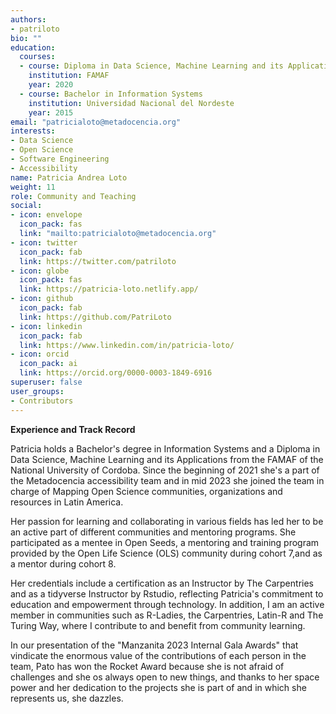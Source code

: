 ```yaml
---
authors:
- patriloto
bio: ""
education:
  courses:
  - course: Diploma in Data Science, Machine Learning and its Applications.
    institution: FAMAF 
    year: 2020
  - course: Bachelor in Information Systems
    institution: Universidad Nacional del Nordeste 
    year: 2015
email: "patricialoto@metadocencia.org"
interests:
- Data Science
- Open Science
- Software Engineering
- Accessibility
name: Patricia Andrea Loto
weight: 11
role: Community and Teaching
social:
- icon: envelope
  icon_pack: fas
  link: "mailto:patricialoto@metadocencia.org"
- icon: twitter
  icon_pack: fab
  link: https://twitter.com/patriloto
- icon: globe
  icon_pack: fas
  link: https://patricia-loto.netlify.app/
- icon: github
  icon_pack: fab
  link: https://github.com/PatriLoto
- icon: linkedin
  icon_pack: fab
  link: https://www.linkedin.com/in/patricia-loto/
- icon: orcid
  icon_pack: ai
  link: https://orcid.org/0000-0003-1849-6916
superuser: false
user_groups:
- Contributors
---
```


**Experience and Track Record**

Patricia holds a Bachelor's degree in Information Systems and a Diploma in Data Science, Machine Learning and its Applications from the FAMAF of the National University of Cordoba. Since the beginning of 2021 she's a part of the Metadocencia accessibility team and in mid 2023 she joined the team in charge of Mapping Open Science communities, organizations and resources in Latin America. 

Her passion for learning and collaborating in various fields has led her to be an active part of different communities and mentoring programs. She participated as a mentee in Open Seeds, a mentoring and training program provided by the Open Life Science (OLS) community during cohort 7,and as a mentor during cohort 8. 

Her credentials include a certification as an Instructor by The Carpentries and as a tidyverse Instructor by Rstudio, reflecting Patricia's commitment to education and empowerment through technology. In addition, I am an active member in communities such as R-Ladies, the Carpentries, Latin-R and The Turing Way, where I contribute to and benefit from community learning.

In our presentation of the "Manzanita 2023 Internal Gala Awards" that vindicate the enormous value of the contributions of each person in the team, Pato has won the Rocket Award because she is not afraid of challenges and she os always open to new things, and thanks to her space power and her dedication to the projects she is part of and in which she represents us, she dazzles.
